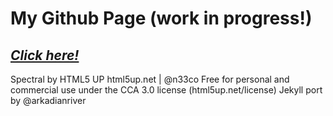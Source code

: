 # My Github Page (work in progress!)
## [*Click here!*](https://maria-ascolese.github.io/)

Spectral by HTML5 UP
html5up.net | @n33co
Free for personal and commercial use under the CCA 3.0 license (html5up.net/license)
Jekyll port by @arkadianriver
